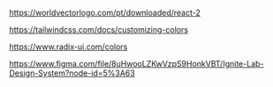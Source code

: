 https://worldvectorlogo.com/pt/downloaded/react-2

https://tailwindcss.com/docs/customizing-colors 

https://www.radix-ui.com/colors 

https://www.figma.com/file/8uHwooLZKwVzpS9HonkVBT/Ignite-Lab-Design-System?node-id=5%3A63

